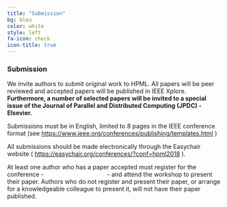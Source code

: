 ```yaml
---
title: "Submission"
bg: bleu
color: white
style: left
fa-icon: check
icon-title: true
---
```


### Submission

We invite authors to submit original work to HPML. All papers will be peer reviewed and accepted papers will be published in IEEE Xplore. **Furthermore, a number of selected papers will be invited to a special issue of the Journal of Parallel and Distributed Computing (JPDC) - Elsevier.**

Submissions must be in English, limited to 8 pages in the IEEE conference format (see <a href="https://www.ieee.org/conferences/publishing/templates.html" style="color:white">https://www.ieee.org/conferences/publishing/templates.html</a> )

All submissions should be made electronically through the Easychair website ( <a href="https://easychair.org/conferences/?conf=hpml2018" style="color:white">https://easychair.org/conferences/?conf=hpml2018</a> ). 

At least one author who has a paper accepted must register for the conference - <a href="http://avalon.ens-lyon.fr/sbac-pad/" style="color:white">IEEE SBAC-PAD 2018</a> - and attend the workshop to present their paper. Authors who do not register and present their paper, or arrange for a knowledgeable colleague to present it, will not have their paper published.
